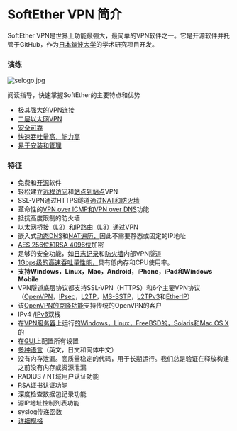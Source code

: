# SoftEther VPN 简介

SoftEther VPN是世界上功能最强大，最简单的VPN软件之一。它是开源软件并托管于GitHub，作为[日本筑波大学](http://www.tsukuba.ac.jp/english/)的学术研究项目开发。

### 演练

![](http://www.softether.org/@api/deki/files/5/=selogo.jpg "selogo.jpg")

阅读指导，快速掌握SoftEther的主要特点和优势

* [极其强大的VPN连接](http://www.softether.org/1-features/1._Ultimate_Powerful_VPN_Connectivity)
* [二层以太网VPN](http://www.softether.org/1-features/2._Layer-2_Ethernet-based_VPN)
* [安全可靠](http://www.softether.org/1-features/3._Security_and_Reliability)
* [快速吞吐量高，能力高](http://www.softether.org/1-features/4._Fast_Throughput_and_High_Ability)
* [易于安装和管理](http://www.softether.org/1-features/5._Easy_Installation_and_Management)

### 特征

* 免费和[开源](http://www.softether.org/5-download/src)软件
* 轻松建立[远程访问](http://www.softether.org/4-docs/1-manual/A._Examples_of_Building_VPN_Networks/10.4_Build_a_PC-to-LAN_Remote_Access_VPN)和[站点到站点](http://www.softether.org/4-docs/1-manual/A._Examples_of_Building_VPN_Networks/10.5_Build_a_LAN-to-LAN_VPN_%28Using_L2_Bridge%29)VPN
* SSL-VPN通过HTTPS隧道[通过NAT和防火墙](http://www.softether.org/1-features/1._Ultimate_Powerful_VPN_Connectivity)
* 革命性的[VPN over ICMP和VPN over DNS](http://www.softether.org/1-features/1._Ultimate_Powerful_VPN_Connectivity#1.6._VPN_over_ICMP.2C_and_VPN_over_DNS_%28Awesome!%29)功能
* 抵抗高度限制的防火墙
* [以太网桥接（L2）](http://www.softether.org/1-features/2._Layer-2_Ethernet-based_VPN)和[IP路由（L3）](http://www.softether.org/4-docs/1-manual/A._Examples_of_Building_VPN_Networks/10.6_Build_a_LAN-to-LAN_VPN_%28Using_L3_IP_Routing%29)通过VPN
* 嵌入式[动态DNS](http://www.softether.org/1-features/1._Ultimate_Powerful_VPN_Connectivity#1.4._Built-in_Dynamic_DNS_%28*.softether.net%29)和[NAT遍历，](http://www.softether.org/1-features/1._Ultimate_Powerful_VPN_Connectivity#1.5._NAT_Traversal)因此不需要静态或固定的IP地址
* [AES 256位和RSA 4096位](http://www.softether.org/1-features/3._Security_and_Reliability)加密
* 足够的安全功能，如[日志记录](http://www.softether.org/4-docs/1-manual/3._SoftEther_VPN_Server_Manual/3.5_Virtual_Hub_Security_Features)和[防火墙](http://www.softether.org/4-docs/1-manual/3._SoftEther_VPN_Server_Manual/3.5_Virtual_Hub_Security_Features)内部VPN隧道
* [1Gbps级的高速吞吐量性能，](http://www.softether.org/4-docs/9-research/Design_and_Implementation_of_SoftEther_VPN)具有低内存和CPU使用率。
* **支持Windows，Linux，Mac，Android，iPhone，iPad和Windows Mobile**
* VPN隧道底层协议都支持SSL-VPN（HTTPS）和6个主要VPN协议（[OpenVPN](http://www.softether.org/1-features/1._Ultimate_Powerful_VPN_Connectivity#Support_OpenVPN_Protocol)，[IPsec](http://www.softether.org/4-docs/2-howto/9.L2TPIPsec_Setup_Guide_for_SoftEther_VPN_Server)，[L2TP](http://www.softether.org/4-docs/2-howto/9.L2TPIPsec_Setup_Guide_for_SoftEther_VPN_Server)，[MS-SSTP](http://www.softether.org/1-features/1._Ultimate_Powerful_VPN_Connectivity#Support_Microsoft_SSTP_VPN_Protocol)，[L2TPv3](http://www.softether.org/4-docs/2-howto/9.L2TPIPsec_Setup_Guide_for_SoftEther_VPN_Server/6.Cisco_IOS_L2TPv3%2F%2F%2F%2FIPsec_Edge-VPN_Router_Setup)和[EtherIP](http://www.softether.org/3-spec)）
* 该[OpenVPN的克隆功能](http://www.softether.org/1-features/1._Ultimate_Powerful_VPN_Connectivity#Support_OpenVPN_Protocol)支持传统的OpenVPN的客户
* IPv4 /[IPv6](http://www.softether.org/1-features/4._Fast_Throughput_and_High_Ability#4.8._Full_IPv6_Supports)双栈
* 在[VPN服务器](http://www.softether.org/4-docs/1-manual/3._SoftEther_VPN_Server_Manual)上运行[的Windows，Linux，FreeBSD的，Solaris和Mac OS X的](http://www.softether.org/3-spec)
* 在[GUI](http://www.softether.org/1-features/5._Easy_Installation_and_Management)上配置所有设置
* [多种语言](http://www.softether.org/1-features/5._Easy_Installation_and_Management#5.8._Multi-language.2C_Single_Binary_Package_and_Unicode_Support)（英文，日文和简体中文）
* 没有内存泄漏。高质量稳定的代码，用于长期运行。我们总是验证在释放构建之前没有内存或资源泄漏
* RADIUS / NT域用户认证功能
* RSA证书认证功能
* 深度检查数据包记录功能
* 源IP地址控制列表功能
* syslog传递函数
* [详细规格](http://www.softether.org/3-spec)



